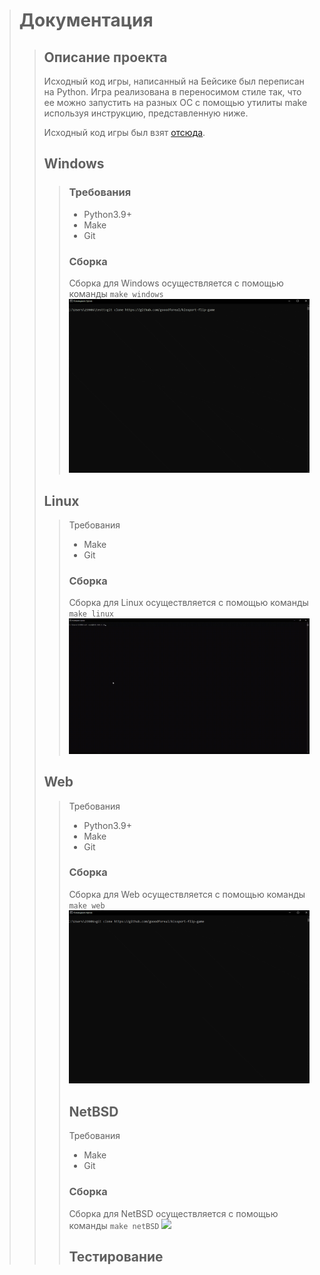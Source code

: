> # Документация
>> ## Описание проекта
>> Исходный код игры, написанный на Бейсике был переписан на Python. 
>> Игра реализована в переносимом стиле так, что ее можно запустить на разных ОС
>> с помощью утилиты make используя инструкцию, представленную ниже.
>> 
>> Исходный код игры был взят [отсюда](https://www.roug.org/retrocomputing/languages/basic/morebasicgames).
>> ## Windows
>>> ### Требования
>>> - Python3.9+
>>> - Make
>>> - Git
>>> ### Сборка
>>> Сборка для Windows осуществляется с помощью команды
>>> `make windows`
>>> ![](videos/wndgif.gif)
>> ## Linux
>>>  Требования
>>> - Make
>>> - Git
>>> ### Сборка
>>> Сборка для Linux осуществляется с помощью команды
>>> `make linux`
>>> ![](videos/linux.gif)
>> ## Web
>>>  Требования
>>> - Python3.9+
>>> - Make
>>> - Git
>>> ### Сборка
>>> Сборка для Web осуществляется с помощью команды
>>> `make web`
>>> ![](videos/webgif.gif)
>>> ## NetBSD
>>>  Требования
>>> - Make
>>> - Git
>>> ### Сборка
>>> Сборка для NetBSD осуществляется с помощью команды
>>> `make netBSD`
>>> ![](videos/netbsdgif.gif)
>>> ## Тестирование